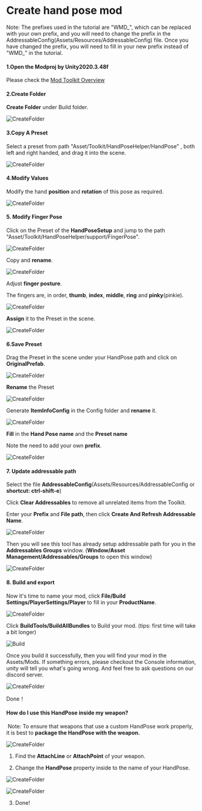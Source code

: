 # Create hand pose mod

Note: The prefixes used in the tutorial are "WMD\_", which can be replaced with your own prefix, and you will need to change the prefix in the AddressableConfig(Assets/Resources/AddressableConfig) file. Once you have changed the prefix, you will need to fill in your new prefix instead of "WMD\_" in the tutorial.

#### 1.Open the Modproj by Unity2020.3.48f

Please check the  [Mod Toolkit Overview](../getting-started/1.modtoolkit-overview.md) 



#### 2.Create Folder

**Create Folder** under Build folder. 

![CreateFolder](8.create-hand-pose-mod/CreateFolder.png)

#### 3.Copy A Preset

Select a preset from path "Asset/Toolkit/HandPoseHelper/HandPose" , both left and right handed, and drag it into the scene.

![CreateFolder](8.create-hand-pose-mod/preset.png)



#### 4.Modify Values

Modify the hand **position** and **rotation** of this pose as required.

![CreateFolder](8.create-hand-pose-mod/SetValue.png)



#### 5. Modify Finger Pose

Click on the Preset of the **HandPoseSetup** and jump to the path "Asset/Toolkit/HandPoseHelper/support/FingerPose".

![CreateFolder](8.create-hand-pose-mod/FingerPose.png)



Copy and **rename**.

![CreateFolder](8.create-hand-pose-mod/CopyFingerPose.png)



Adjust **finger posture**. 

The fingers are, in order, **thumb**, **index**, **middle**, **ring** and **pinky**(pinkie).

![CreateFolder](8.create-hand-pose-mod/FingerData.png)



**Assign** it to the Preset in the scene.

![CreateFolder](8.create-hand-pose-mod/AssignToPreset.png)



#### 6.Save Preset

Drag the Preset in the scene under your HandPose path and click on **OriginalPrefab**.

![CreateFolder](8.create-hand-pose-mod/SavePreset.png)



**Rename** the Preset

![CreateFolder](8.create-hand-pose-mod/RenamePreset.png)



Generate **ItemInfoConfig** in the Config folder and **rename** it.

![CreateFolder](8.create-hand-pose-mod/ItemInfoConfig.png)



**Fill** in the **Hand Pose name** and the **Preset name** 

Note the need to add your own **prefix**.

![CreateFolder](8.create-hand-pose-mod/FillInfo.png)



#### 7. Update addressable path



Select the file **AddressableConfig**(Assets/Resources/AddressableConfig or **shortcut: ctrl-shift-e**)

Click **Clear Addressables** to remove all unrelated items from the Toolkit.

Enter your **Prefix** and **File path**, then click **Create And Refresh Addressable Name**.

![CreateFolder](8.create-hand-pose-mod/Addressable.png)



Then you will see this tool has already setup addressable path for you in the **Addressables Groups** window. (**Window/Asset Management/Addressables/Groups** to open this window)

![CreateFolder](8.create-hand-pose-mod/AddressableView.png)



#### 8. Build and export

Now it's time to name your mod, click **File/Build Settings/PlayerSettings/Player** to fill in your **ProductName**.

![CreateFolder](8.create-hand-pose-mod/ProjectName.png)

Click **BuildTools/BuildAllBundles** to Build your mod. (tips: first time will take a bit longer)

![Build](8.create-hand-pose-mod/Build.png)



Once you build it successfully,  then you will find your mod in the Assets/Mods. If something errors, please checkout the Console information, unity will tell you what's going wrong. And feel free to ask questions on our discord server.

![CreateFolder](8.create-hand-pose-mod/ModFile.png)

Done！



#### How do I use this HandPose inside my weapon?

​	Note: To ensure that weapons that use a custom HandPose work properly, it is best to **package the HandPose with the weapon.**

![CreateFolder](8.create-hand-pose-mod/PackTogether.png)



1. Find the **AttachLine** or **AttachPoint** of your weapon.

2. Change the **HandPose** property inside to the name of your HandPose.

  ![CreateFolder](8.create-hand-pose-mod/UseInAttachLine.png)

  ![CreateFolder](8.create-hand-pose-mod/UseInAttachPoint.png)

3. Done!
